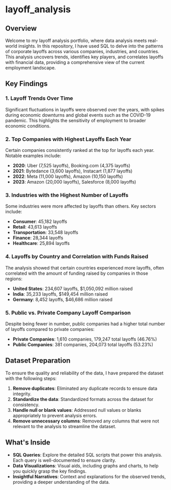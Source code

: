 # layoff_analysis

## Overview
Welcome to my layoff analysis portfolio, where data analysis meets real-world insights. In this repository, I have used SQL to delve into the patterns of corporate layoffs across various companies, industries, and countries. This analysis uncovers trends, identifies key players, and correlates layoffs with financial data, providing a comprehensive view of the current employment landscape.

## Key Findings

### 1. Layoff Trends Over Time
Significant fluctuations in layoffs were observed over the years, with spikes during economic downturns and global events such as the COVID-19 pandemic. This highlights the sensitivity of employment to broader economic conditions.

### 2. Top Companies with Highest Layoffs Each Year
Certain companies consistently ranked at the top for layoffs each year. Notable examples include:
- **2020**: Uber (7,525 layoffs), Booking.com (4,375 layoffs)
- **2021**: Bytedance (3,600 layoffs), Instacart (1,877 layoffs)
- **2022**: Meta (11,000 layoffs), Amazon (10,150 layoffs)
- **2023**: Amazon (20,000 layoffs), Salesforce (8,000 layoffs)

### 3. Industries with the Highest Number of Layoffs
Some industries were more affected by layoffs than others. Key sectors include:
- **Consumer**: 45,182 layoffs
- **Retail**: 43,613 layoffs
- **Transportation**: 33,548 layoffs
- **Finance**: 28,344 layoffs
- **Healthcare**: 25,894 layoffs

### 4. Layoffs by Country and Correlation with Funds Raised
The analysis showed that certain countries experienced more layoffs, often correlated with the amount of funding raised by companies in those regions:
- **United States**: 234,607 layoffs, $1,050,092 million raised
- **India**: 35,233 layoffs, $149,454 million raised
- **Germany**: 8,452 layoffs, $46,686 million raised

### 5. Public vs. Private Company Layoff Comparison
Despite being fewer in number, public companies had a higher total number of layoffs compared to private companies:
- **Private Companies**: 1,610 companies, 179,247 total layoffs (46.76%)
- **Public Companies**: 381 companies, 204,073 total layoffs (53.23%)

## Dataset Preparation
To ensure the quality and reliability of the data, I have prepared the dataset with the following steps:
1. **Remove duplicates**: Eliminated any duplicate records to ensure data integrity.
2. **Standardize the data**: Standardized formats across the dataset for consistency.
3. **Handle null or blank values**: Addressed null values or blanks appropriately to prevent analysis errors.
4. **Remove unnecessary columns**: Removed any columns that were not relevant to the analysis to streamline the dataset.


## What's Inside
- **SQL Queries**: Explore the detailed SQL scripts that power this analysis. Each query is well-documented to ensure clarity.
- **Data Visualizations**: Visual aids, including graphs and charts, to help you quickly grasp the key findings.
- **Insightful Narratives**: Context and explanations for the observed trends, providing a deeper understanding of the data.
